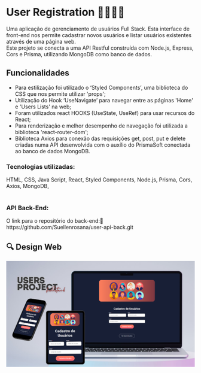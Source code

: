 <h1> User Registration 👩‍💻🧑‍💻</h1>

Uma aplicação de gerenciamento de usuários Full Stack. Esta interface de front-end nos permite cadastrar novos usuários e listar usuários existentes através de uma página web. 
<br>
Este projeto se conecta a uma API Restful construída com Node.js, Express, Cors e Prisma, utilizando MongoDB como banco de dados.

<h2>Funcionalidades</h2>

<ul>

<li>Para estilização foi utilizado o ‘Styled Components’, uma biblioteca do CSS que nos permite utilizar 'props';</li>

<li>Utilização do Hook ‘UseNavigate’ para navegar entre as páginas 'Home' e 'Users Lists' na web;</li>

<li>Foram utilizados react HOOKS (UseState, UseRef) para usar recursos do React;</li>

<li>Para renderização e melhor desempenho de navegação foi utilizada a biblioteca 'react-router-dom';</li>

<li>Biblioteca Axios para conexão das requisições get, post, put e delete criadas numa API desenvolvida com o auxílio do PrismaSoft conectada ao banco de dados MongoDB.</li>

</ul>

<h3><b>Tecnologias utilizadas:</b></h3>
 HTML, CSS, Java Script, React, Styled Components, Node.js, Prisma, Cors, Axios, MongoDB, 
<br>
<br>

<h3>API Back-End:</h3>
O link para o repositório do back-end:🚀
https://github.com/Suellenrosana/user-api-back.git

<h2>🔍 Design Web</h2>
<img src='https://github.com/Suellenrosana/user-registration-front/blob/main/src/assets/user%20project.png?raw=true'>



